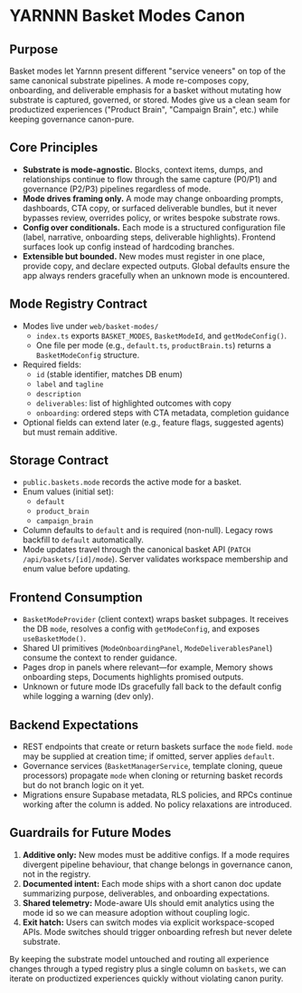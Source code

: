 # YARNNN Basket Modes Canon

## Purpose
Basket modes let Yarnnn present different "service veneers" on top of the same canonical substrate pipelines. A mode re-composes copy, onboarding, and deliverable emphasis for a basket without mutating how substrate is captured, governed, or stored. Modes give us a clean seam for productized experiences ("Product Brain", "Campaign Brain", etc.) while keeping governance canon-pure.

## Core Principles
- **Substrate is mode-agnostic.** Blocks, context items, dumps, and relationships continue to flow through the same capture (P0/P1) and governance (P2/P3) pipelines regardless of mode.
- **Mode drives framing only.** A mode may change onboarding prompts, dashboards, CTA copy, or surfaced deliverable bundles, but it never bypasses review, overrides policy, or writes bespoke substrate rows.
- **Config over conditionals.** Each mode is a structured configuration file (label, narrative, onboarding steps, deliverable highlights). Frontend surfaces look up config instead of hardcoding branches.
- **Extensible but bounded.** New modes must register in one place, provide copy, and declare expected outputs. Global defaults ensure the app always renders gracefully when an unknown mode is encountered.

## Mode Registry Contract
- Modes live under `web/basket-modes/` 
  - `index.ts` exports `BASKET_MODES`, `BasketModeId`, and `getModeConfig()`.
  - One file per mode (e.g., `default.ts`, `productBrain.ts`) returns a `BasketModeConfig` structure.
- Required fields:
  - `id` (stable identifier, matches DB enum)
  - `label` and `tagline`
  - `description`
  - `deliverables`: list of highlighted outcomes with copy
  - `onboarding`: ordered steps with CTA metadata, completion guidance
- Optional fields can extend later (e.g., feature flags, suggested agents) but must remain additive.

## Storage Contract
- `public.baskets.mode` records the active mode for a basket.
- Enum values (initial set):
  - `default`
  - `product_brain`
  - `campaign_brain`
- Column defaults to `default` and is required (non-null). Legacy rows backfill to `default` automatically.
- Mode updates travel through the canonical basket API (`PATCH /api/baskets/[id]/mode`). Server validates workspace membership and enum value before updating.

## Frontend Consumption
- `BasketModeProvider` (client context) wraps basket subpages. It receives the DB `mode`, resolves a config with `getModeConfig`, and exposes `useBasketMode()`.
- Shared UI primitives (`ModeOnboardingPanel`, `ModeDeliverablesPanel`) consume the context to render guidance.
- Pages drop in panels where relevant—for example, Memory shows onboarding steps, Documents highlights promised outputs.
- Unknown or future mode IDs gracefully fall back to the default config while logging a warning (dev only).

## Backend Expectations
- REST endpoints that create or return baskets surface the `mode` field. `mode` may be supplied at creation time; if omitted, server applies `default`.
- Governance services (`BasketManagerService`, template cloning, queue processors) propagate `mode` when cloning or returning basket records but do not branch logic on it yet.
- Migrations ensure Supabase metadata, RLS policies, and RPCs continue working after the column is added. No policy relaxations are introduced.

## Guardrails for Future Modes
1. **Additive only:** New modes must be additive configs. If a mode requires divergent pipeline behaviour, that change belongs in governance canon, not in the registry.
2. **Documented intent:** Each mode ships with a short canon doc update summarizing purpose, deliverables, and onboarding expectations.
3. **Shared telemetry:** Mode-aware UIs should emit analytics using the mode id so we can measure adoption without coupling logic.
4. **Exit hatch:** Users can switch modes via explicit workspace-scoped APIs. Mode switches should trigger onboarding refresh but never delete substrate.

By keeping the substrate model untouched and routing all experience changes through a typed registry plus a single column on `baskets`, we can iterate on productized experiences quickly without violating canon purity.
